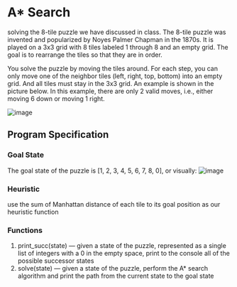 # A* Search
solving the 8-tile puzzle we have discussed in class. The 8-tile puzzle was invented and popularized by Noyes Palmer Chapman in the 1870s. It is played on a 3x3 grid with 8 tiles labeled 1 through 8 and an empty grid. The goal is to rearrange the tiles so that they are in order.

You solve the puzzle by moving the tiles around. For each step, you can only move one of the neighbor tiles (left, right, top, bottom) into an empty grid. And all tiles must stay in the 3x3 grid. An example is shown in the picture below. In this example, there are only 2 valid moves, i.e., either moving 6 down or moving 1 right.

![image](https://user-images.githubusercontent.com/54726422/172276771-5cb7e13a-0a94-4652-80e5-85e04627d847.png)

## Program Specification

### Goal State
The goal state of the puzzle is [1, 2, 3, 4, 5, 6, 7, 8, 0], or visually:
![image](https://user-images.githubusercontent.com/54726422/172276834-bd73cfd2-db70-4067-b931-080f3a4fce5e.png)

### Heuristic
use the sum of Manhattan distance of each tile to its goal position as our heuristic function

### Functions
1. print_succ(state) — given a state of the puzzle, represented as a single list of integers with a 0 in the empty space, print to the console all of the possible successor states
2. solve(state) — given a state of the puzzle, perform the A* search algorithm and print the path from the current state to the goal state
